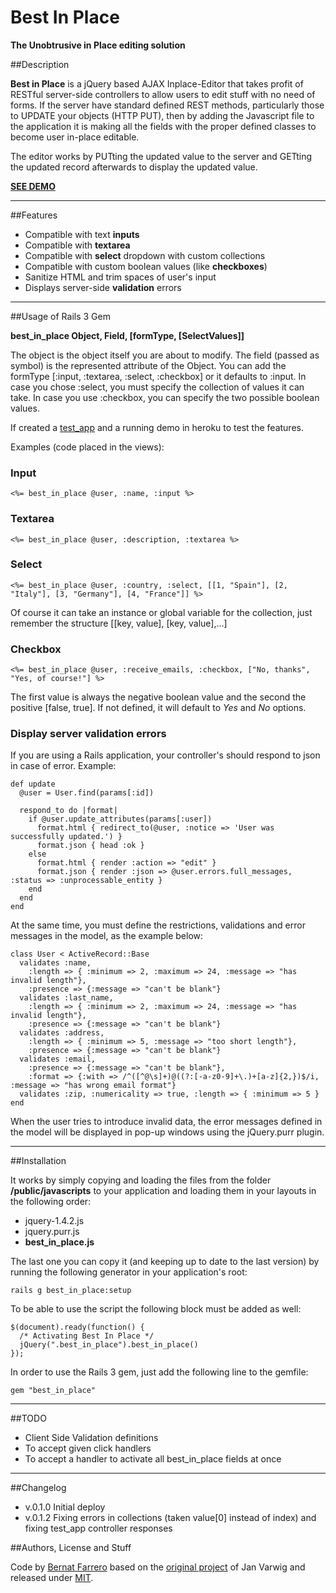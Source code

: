 # Best In Place
**The Unobtrusive in Place editing solution**


##Description

**Best in Place** is a jQuery based AJAX Inplace-Editor that takes profit of RESTful server-side controllers to allow users to edit stuff with
no need of forms. If the server have standard defined REST methods, particularly those to UPDATE your objects (HTTP PUT), then by adding the
Javascript file to the application it is making all the fields with the proper defined classes to become user in-place editable.

The editor works by PUTting the updated value to the server and GETting the updated record afterwards to display the updated value.

[**SEE DEMO**](http://bipapp.heroku.com/)

---

##Features

- Compatible with text **inputs**
- Compatible with **textarea**
- Compatible with **select** dropdown with custom collections
- Compatible with custom boolean values (like **checkboxes**)
- Sanitize HTML and trim spaces of user's input
- Displays server-side **validation** errors

---

##Usage of Rails 3 Gem

**best_in_place Object, Field, [formType, [SelectValues]]**

The object is the object itself you are about to modify. The field (passed as symbol) is the represented attribute of the Object.
You can add the formType [:input, :textarea, :select, :checkbox] or it defaults to :input. In case you chose :select, you must specify the 
collection of values it can take. In case you use :checkbox, you can specify the two possible boolean values.

If created a [test_app](https://github.com/bernat/best_in_place/tree/master/test_app) and a running demo in heroku to test the features.

Examples (code placed in the views):

### Input

    <%= best_in_place @user, :name, :input %>

### Textarea

    <%= best_in_place @user, :description, :textarea %>

### Select

    <%= best_in_place @user, :country, :select, [[1, "Spain"], [2, "Italy"], [3, "Germany"], [4, "France"]] %>

Of course it can take an instance or global variable for the collection, just remember the structure [[key, value], [key, value],...]

### Checkbox

    <%= best_in_place @user, :receive_emails, :checkbox, ["No, thanks", "Yes, of course!"] %>

The first value is always the negative boolean value and the second the positive [false, true]. 
If not defined, it will default to *Yes* and *No* options.

### Display server validation errors

If you are using a Rails application, your controller's should respond to json in case of error.
Example:

    def update
      @user = User.find(params[:id])

      respond_to do |format|
        if @user.update_attributes(params[:user])
          format.html { redirect_to(@user, :notice => 'User was successfully updated.') }
          format.json { head :ok }
        else
          format.html { render :action => "edit" }
          format.json { render :json => @user.errors.full_messages, :status => :unprocessable_entity }
        end
      end
    end

At the same time, you must define the restrictions, validations and error messages in the model, as the example below:

    class User < ActiveRecord::Base
      validates :name,
        :length => { :minimum => 2, :maximum => 24, :message => "has invalid length"},
        :presence => {:message => "can't be blank"}
      validates :last_name,
        :length => { :minimum => 2, :maximum => 24, :message => "has invalid length"},
        :presence => {:message => "can't be blank"}
      validates :address,
        :length => { :minimum => 5, :message => "too short length"},
        :presence => {:message => "can't be blank"}
      validates :email,
        :presence => {:message => "can't be blank"},
        :format => {:with => /^([^@\s]+)@((?:[-a-z0-9]+\.)+[a-z]{2,})$/i, :message => "has wrong email format"}
      validates :zip, :numericality => true, :length => { :minimum => 5 }
    end
    
When the user tries to introduce invalid data, the error messages defined in the model will be displayed in pop-up windows using the jQuery.purr plugin.

---

##Installation

It works by simply copying and loading the files from the folder **/public/javascripts** to your application and loading them in your layouts
in the following order:

- jquery-1.4.2.js
- jquery.purr.js
- **best_in_place.js**

The last one you can copy it (and keeping up to date to the last version) by running the following generator in your application's root:

    rails g best_in_place:setup

To be able to use the script the following block must be added as well:

    $(document).ready(function() {
      /* Activating Best In Place */
      jQuery(".best_in_place").best_in_place()
    });

In order to use the Rails 3 gem, just add the following line to the gemfile:

    gem "best_in_place"

----

##TODO

- Client Side Validation definitions
- To accept given click handlers
- To accept a handler to activate all best_in_place fields at once

---

##Changelog

- v.0.1.0 Initial deploy
- v.0.1.2 Fixing errors in collections (taken value[0] instead of index) and fixing test_app controller responses

##Authors, License and Stuff

Code by [Bernat Farrero](http://bernatfarrero.com) based on the [original project](http://github.com/janv/rest_in_place/) of Jan Varwig and released under [MIT](http://www.opensource.org/licenses/mit-license.php).